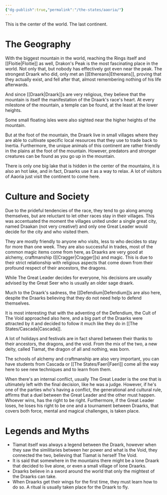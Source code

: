 ```yaml
---
{"dg-publish":true,"permalink":"/the-states/aaoria/"}
---
```


This is the center of the world. The last continent.


# The Geography

With the biggest mountain in the world, reaching the Rings itself and [[Floitie\|Floitie]] as well, Drakon's Peak is the most fascinating place in the world. Not only that, but nobody has effectively got even near the peak. The strongest Draark who did, only met an [[Ethereans\|Ethereans]], proving that they actually exist, and fell after that, almost remembering nothing of his life afterwards.

And since [[Draark\|Draark]]s are very religious, they believe that the mountain is itself the manifestation of the Draark's race's heart. At every milestone of the mountain, a temple can be found, at the least at the lower heights.

Some small floating isles were also sighted near the higher heights of the mountain.

But at the foot of the mountain, the Draark live in small villages where they are able to cultivate specific local resources that they use to trade back to Inertia. Furthermore, the unique animals of this continent are rather friendly in the plains at the foot of the mountain. However, predators and stronger creatures can be found as you go up in the mountain.

There is only one big lake that is hidden in the center of the mountains, it is also an hot lake, and in fact, Draarks use it as a way to relax. A lot of visitors of Aaoria just visit the continent to come here.




# Culture and Society

Due to the prideful tendencies of the race, they tend to go along among themselves, but are reluctant to let other races stay in their villages. This was accentuated the moment the villages united under a single great city, named Draakan (not very creative!) and only one Great Leader would decide for the city and who visited them.

They are mostly friendly to anyone who visits, less to who decides to stay for more than one week. They are also successful in trades, most of the common magic items come from here, as Draarks are very good at alchemy, craftmanship ([[Cragger\|Cragger]]s) and magic. This is due to their strict relationship with religious aspects that come down from their profound respect of their ancestors, the dragons.

While The Great Leader decides for everyone, his decisions are usually advised by the Great Seer who is usually an older sage draark.

Much to the Draark's sadness, the [[Defendium\|Defendium]]s are also here, despite the Draarks believing that they do not need help to defend themselves.

It is most interesting that with the adventing of the Defendium, the Cult of The Void approached also here, and a big part of the Draarks were attracted by it and decided to follow it much like they do in [[The States/Cascada\|Cascada]].

A lot of holidays and festivals are in fact shared between their thanks to their ancestors, the dragons, and the void. From the mix of the two, a new deity, called Tiamat, the dragon of all and nothing, was born.

The schools of alchemy and craftmanship are also very important, you can have students from Cascada or [[The States/Faeri\|Faeri]] come all the way here to see new techniques and to learn from them.


When there's an internal conflict, usually The Great Leader is the one that is ultimately left with the final decision, like he was a judge. However, if he's one of the parties who's having a conflict, the generational and cultural rule, affirms that a duel between the Great Leader and the other must happen. Whoever wins, has the right to be right. Furthermore, if the Great Leader loses, he loses his right to be one and a tournament between Draarks, that covers both force, mental and magical challenges, is taken place.


# Legends and Myths

- Tiamat itself was always a legend between the Draark, however when they saw the similitaries between her power and what is the Void, they connected the two, believing that Tiamat is herself The Void.
- It is said that somewhere in the mountains there might be a lone Draark that decided to live alone, or even a small village of lone Draarks.
- Draarks believe in a sword around the world that only the mightest of the Draarks can take.
- When Draarks get their wings for the first time, they must learn how to do so. A ritual is usually taken place for the Draark to fly.